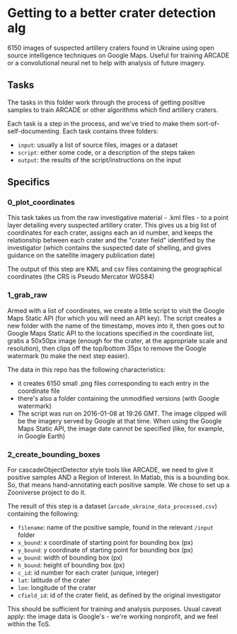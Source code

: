 # Getting to a better crater detection alg

6150 images of suspected artillery craters found in Ukraine using open source intelligence techniques on Google Maps. Useful for training ARCADE or a convolutional neural net to help with analysis of future imagery.

## Tasks

The tasks in this folder work through the process of getting positive samples to train ARCADE or other algorithms which find artillery craters. 

Each task is a step in the process, and we've tried to make them sort-of-self-documenting. Each task contains three folders:

* `input`: usually a list of source files, images or a dataset
* `script`: either some code, or a description of the steps taken
* `output`: the results of the script/instructions on the input

## Specifics

### 0_plot_coordinates

This task takes us from the raw investigative material - .kml files - to a point layer detailing every suspected artillery crater. This gives us a big list of coordinates for each crater, assigns each an id number, and keeps the relationship between each crater and the "crater field" identified by the investigator (which contains the suspected date of shelling, and gives guidance on the satellite imagery publication date)

The output of this step are KML and csv files containing the geographical coordinates (the CRS is Pseudo Mercator WGS84)

### 1_grab_raw

Armed with a list of coordinates, we create a little script to visit the Google Maps Static API (for which you will  need an API key). The script creates a new folder with the name of the timestamp, moves into it, then goes out to Google Maps Static API to the locations specified in the coordinate list, grabs a 50x50px image (enough for the crater, at the appropriate scale and resolution), then clips off the top/bottom 35px to remove the Google watermark (to make the next step easier). 

The data in this repo has the following characteristics:

* it creates 6150 small .png files corresponding to each entry in the coordinate file
* there's also a folder containing the unmodified versions (with Google watermark)
* The script was run on 2016-01-08 at 19:26 GMT. The image clipped will be the imagery served by Google at that time. When using the Google Maps Static API, the image date cannot be specified (like, for example, in Google Earth)

### 2_create_bounding_boxes

For cascadeObjectDetector style tools like ARCADE, we need to give it positive samples AND a Region of Interest. In Matlab, this is a bounding box. So, that means hand-annotating each positive sample. We chose to set up  a Zooniverse project to do it. 

The result of this step is a dataset (`arcade_ukraine_data_processed.csv`) containing the following:

* `filename`: name of the positive sample, found in the relevant `/input` folder
* `x_bound`: x coordinate of starting point for bounding box (px)
* `y_bound`: y coordinate of starting point for bounding box (px)
* `w_bound`: width of bounding box (px)
* `h_bound`: height of bounding box (px)
* `c_id`: id number for each crater (unique, integer)
* `lat`: latitude of the crater
* `lon`: longitude of the crater
* `cfield_id`: id of the crater field, as defined by the original investigator

This should be sufficient for training and analysis purposes. Usual caveat apply: the image data is Google's - we're working nonprofit, and we feel within the ToS.

